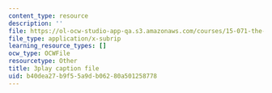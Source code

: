```yaml
---
content_type: resource
description: ''
file: https://ol-ocw-studio-app-qa.s3.amazonaws.com/courses/15-071-the-analytics-edge-spring-2017/b40dea27b9f55a9db06280a501258778_EtlZAMQ2gc.vtt
file_type: application/x-subrip
learning_resource_types: []
ocw_type: OCWFile
resourcetype: Other
title: 3play caption file
uid: b40dea27-b9f5-5a9d-b062-80a501258778
---
```

